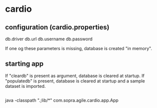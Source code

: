 # cardio

## configuration (cardio.properties)

db.driver
db.url
db.username
db.password

If one og these parameters is missing, database is created "in memory".

## starting app

If "cleardb" is present as argument, database is cleared at startup.
If "populatedb" is present, database is cleared at startup and a sample dataset is imported.

## 

java -classpath ".;lib/*" com.sopra.agile.cardio.app.App